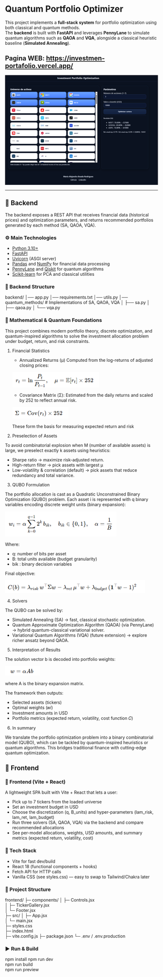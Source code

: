 # Quantum Portfolio Optimizer

This project implements a **full-stack system** for portfolio optimization using both classical and quantum methods.  
The **backend** is built with **FastAPI** and leverages **PennyLane** to simulate quantum algorithms such as **QAOA** and **VQA**, alongside a classical heuristic baseline (**Simulated Annealing**).

## Pagina WEB: https://investmen-portafolio.vercel.app/


![alt text](./img/image-5.png)

---

## 🔹 Backend

The backend exposes a REST API that receives financial data (historical prices) and optimization parameters, and returns recommended portfolios generated by each method (SA, QAOA, VQA).

### ⚙️ Main Technologies
- [Python 3.10+](https://www.python.org/)
- [FastAPI](https://fastapi.tiangolo.com/)
- [Uvicorn](https://www.uvicorn.org/) (ASGI server)
- [Pandas](https://pandas.pydata.org/) and [NumPy](https://numpy.org/) for financial data processing
- [PennyLane](https://pennylane.ai/) and [Qiskit](https://qiskit.org/) for quantum algorithms
- [Scikit-learn](https://scikit-learn.org/) for PCA and classical utilities

### 📂 Backend Structure
backend/
│── app.py
│── requirements.txt
│── utils.py 
│── quantum_methods/ # Implementations of SA, QAOA, VQA
│ ├── sa.py
│ ├── qaoa.py
│ └── vqa.py

### 🧮 Mathematical & Quantum Foundations

This project combines modern portfolio theory, discrete optimization, and quantum-inspired algorithms to solve the investment allocation problem under budget, return, and risk constraints.

1. Financial Statistics

    * Annualized Returns (μ)
    Computed from the log-returns of adjusted closing prices:

    ![alt text](./img/image.png)

    * Covariance Matrix (Σ):
    Estimated from the daily returns and scaled by 252 to reflect annual risk.

    ![alt text](./img/image-1.png)

    These form the basis for measuring expected return and risk

2. Preselection of Assets

To avoid combinatorial explosion when M (number of available assets) is large, we preselect exactly k assets using heuristics:
  
   * Sharpe ratio → maximize risk-adjusted return.
   * High-return filter → pick assets with largest μ
   * Low-volatility & correlation (default) → pick assets that reduce redundancy and total variance.

3. QUBO Formulation

The portfolio allocation is cast as a Quadratic Unconstrained Binary Optimization (QUBO) problem.
Each asset i is represented with q binary variables encoding discrete weight units (binary expansion):

![alt text](./img/image-2.png)

Where:

* q: number of bits per asset
* B: total units available (budget granularity)
* bik : binary decision variables

Final objective:

![alt text](./img/image-3.png)

4. Solvers

The QUBO can be solved by:

* Simulated Annealing (SA) → fast, classical stochastic optimization.
* Quantum Approximate Optimization Algorithm (QAOA) (via PennyLane) → hybrid quantum-classical variational solver.
* Variational Quantum Algorithms (VQA) (future extension) → explore richer ansatz beyond QAOA.

5. Interpretation of Results

The solution vector b is decoded into portfolio weights:

![alt text](./img/image-4.png)

where A is the binary expansion matrix.

The framework then outputs:

* Selected assets (tickers)
* Optimal weights (𝑤𝑖)
* Investment amounts in USD
* Portfolio metrics (expected return, volatility, cost function 𝐶)

6. In summary

We translate the portfolio optimization problem into a binary combinatorial model (QUBO), which can be tackled by quantum-inspired heuristics or quantum algorithms. This bridges traditional finance with cutting-edge quantum optimization.

## 🔹 Frontend

### 🎨 Frontend (Vite + React)

A lightweight SPA built with Vite + React that lets a user:

* Pick up to 7 tickers from the loaded universe
* Set an investment budget in USD
* Choose the discretization (q, B_units) and hyper-parameters (lam_risk, lam_ret, lam_budget)
* Run three solvers (SA, QAOA, VQA) via the backend and compare recommended allocations
* See per-model allocations, weights, USD amounts, and summary metrics (expected return, volatility, cost)

### 🧱 Tech Stack

* Vite for fast dev/build
* React 18 (functional components + hooks)
* Fetch API for HTTP calls
* Vanilla CSS (see styles.css) — easy to swap to Tailwind/Chakra later

### 📁 Project Structure

frontend/
├─ components/
│  ├─ Controls.jsx     
│  ├─ TickerGallery.jsx  
│  └─ Footer.jsx          
├─ src/
│  ├─ App.jsx             
│  └─ main.jsx          
├─ styles.css         
├─ index.html            
├─ vite.config.js
├─ package.json
└─ .env / .env.production 

### ▶️ Run & Build

npm install
npm run dev      
npm run build    
npm run preview 

